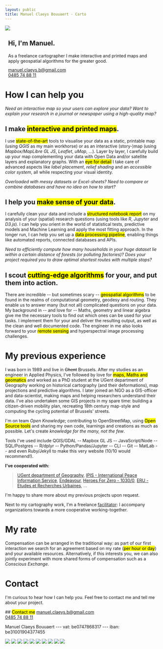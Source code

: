 ```yaml
---
layout: public
title: Manuel Claeys Bouuaert - Carto
---
```

<div class="image-box">
    <img src="img/manuel.jpg">
    <div style="margin:auto 10px">
        <h2>Hi, I'm Manuel.</h2>
        <div style="margin-top: 20px;">
            As a freelance cartographer I make interactive and printed maps and apply geospatial algorithms for the greater good.
        </div>
        <div style="margin-top: 12px;">
            <a href="mailto:manuel.claeys.b@gmail.com" class="email">manuel.claeys.b@gmail.com</a><br>
            <a href="tel:+32485748811" class="phone">0485 74 88 11</a>
        </div>
    </div>
</div>

# How I can help you

<div class="focus" markdown="1">

*Need an interactive map so your users can explore your data? Want to explain your research in a journal or newspaper using a high-quality map?*

## I make <mark>interactive and printed maps</mark>.

I use <mark>state-of-the-art</mark> tools to visualise your data as a static, printable map (using *QGIS* as my main workhorse) or as an interactive (story-)map (using *Mapbox/MapLibre GL JS*, *Leaflet*, *uMap*, ...). Layer by layer, I carefully build up your map complementing your data with Open Data and/or satellite layers and explanatory graphs. With an <mark>eye for detail</mark> I take care of advanced aspects like *label placement*, *relief shading* and an *accessible color system*, all while respecting your visual identity.

</div>

<div class="focus" markdown="1">

*Overloaded with messy datasets or Excel-sheets? Need to compare or combine databases and have no idea on how to start?*

## I help you <mark>make sense of your data</mark>.

I carefully clean your data and include a <mark>structured notebook report</mark> on my analysis of your (spatial) research questions (using tools like *R*, *Jupyter* and *D3.js*). I can help you orient in the world of statistical tests, predictive models and Machine Learning and apply the most fitting approach. In the longer run, I can help you set up a <mark>data processing pipeline</mark>, enabling things like automated reports, connected databases and APIs. 

</div>

<div class="focus" markdown="1">

*Need to efficiently compute how many households in your huge dataset lie within a certain distance of forests (or polluting factories)? Does your project required you to draw optimal shortest routes with multiple stops?*

## I scout <mark>cutting-edge algorithms</mark> for your, and put them into action.

There are incredible -- but sometimes scary -- <mark>geospatial algorithms</mark> to be found in the realms of computational geometry, geodesy and routing. They enable us to answer many (but not all) complicated questions on your data. My background in -- and love for -- Maths, geometry and linear algebra give me the necessary tools to find out which ones can be used for your tasks. I implement them for your and deliver the resulting output, as well as the clean and well documented code. The engineer in me also looks forward to your <mark>remote sensing</mark> and hyperspectral image processing challenges.

</div>

<h1 class="with-margin-top">My previous experience</h1>

I was born in 1989 and live in ~~Ghent~~ Brussels. After my studies as an engineer in Applied Physics, I've followed by love for <mark>maps, Maths and geomatics</mark> and worked as a PhD student at the UGent department of Geography working on historical cartography (and their deformations), map projections and predictive algorithms. I later joined an NGO as a GIS-officer and data-scientist, making maps and helping researchers understand their data. I've also undertaken some GIS projects in my spare time: building a citizen-driven mobility plan, recreating 18th century map-style and computing the cycling potential of Brussels' streets.

I'm on team *Open Knowledge*; contributing to OpenStreetMap, using <mark>Open Source tools</mark> and sharing my own code, learnings and creations as much as possible. Let's create *knowledge for the many, not the few*.

Tools I've used include QGIS/GDAL -- Mapbox GL JS -- JavaScript/Node -- SQL/Postgres -- R/dplyr -- Python/Pandas/Jupyter -- CLI -- Git -- MatLab -- and even Ruby/Jekyll to make this very website (10/10 would recommend!).

**I've cooperated with:**

> [UGent department of Geography](http://geoweb.ugent.be/), [IPIS - International Peace Information Service](https://ipisresearch.be/), [Endeavour](https://endeavours.eu/), [Heroes For Zero - 1030/0](https://heroesforzero.be/), [ERU - Etudes et Recherches Urbaines](https://eru-urbanisme.be/), ...

I'm happy to share more about my previous projects upon request.

Next to my cartography work, I'm a freelance <a href="/facili" class="internal">facilitator</a>: I accompany organizations towards a more cooperative working-together.

<h1 class="with-margin-top">My rate</h1>

Compensation can be arranged in the traditional way: as part of our first interaction we search for an agreement based on my rate (<mark>per hour or day</mark>) and your available resources. Alternatively, if this interests you, we can also jointly experiment with more shared forms of compensation such as a *Conscious Exchange*.

<h1 class="with-margin-top">Contact</h1>

I'm curious to hear how I can help you. Feel free to contact me and tell me about your project.

<div class="focus" markdown="1">
## <mark>Contact me</mark>
<a href="mailto:manuel.claeys.b@gmail.com" class="email">manuel.claeys.b@gmail.com</a><br>
<a href="tel:+32485748811" class="phone">0485 74 88 11</a>
</div>

Manuel Claeys Bouuaert --- <span class="small-caps" markdown="1">vat: be0747868317</span> --- <span class="small-caps" markdown="1">iban: be31001904377455</span>

<div class="image-box">
    <img src="img/ferrargis.png"/>
    <img src="img/bikedataproject_centrality.png"/>
    <img src="img/workspaces.png"/>
    <img src="img/1030-0_imagineschaerbeek_3.jpg"/>
    <img src="img/ipis_cod_v5.gif"/>
    <img src="img/ipis_eaf_bdi.png"/>
    <img src="img/ipis_open.png"/>
    <img src="img/turf-buffer.png"/>
    <img src="img/academia_jupyter.gif"/>
    <img src="img/gent_tram.png"/>
</div>